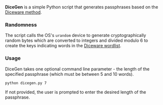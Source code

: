 **DiceGen** is a simple Python script that generates passphrases based on the
[Diceware method](http://world.std.com/~reinhold/diceware.html).

### Randomness
The script calls the OS's `urandom` device to generate cryptographically
random bytes which are converted to integers and divided modulo 6 to create
the keys indicating words in the [Diceware wordlist](http://world.std.com/~reinhold/diceware.wordlist.asc).

### Usage
DiceGen takes one optional command line parameter - the length of the specified
passphrase (which must be between 5 and 10 words).

`python dicegen.py 7`

If not provided, the user is prompted to enter the desired length of the
passphrase.

